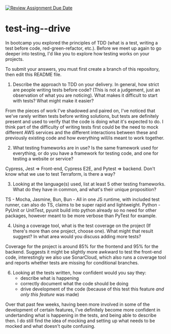 [![Review Assignment Due Date](https://classroom.github.com/assets/deadline-readme-button-22041afd0340ce965d47ae6ef1cefeee28c7c493a6346c4f15d667ab976d596c.svg)](https://classroom.github.com/a/ycVsfoVh)
# test-ing--drive

In bootcamp you explored the principles of TDD (what is a test, writing a test before code, red-green-refactor, etc.). Before we meet up again to go deeper into testing, I'd like you to explore how testing works on your projects.

To submit your answers, you must first create a branch of this repository, then edit this README file.

1. Describe the approach to TDD on your delivery. In general, how strict are people writing tests before code? (This is not a judgement, just an observation of what you are noticing). What makes it difficult to start with tests? What might make it easier?

From the pieces of work I've shadowed and paired on, I've noticed that we've rarely written tests before writing solutions, but tests are definitely present and used to verify that the code is doing what it's expected to do. I think part of the difficulty of writing tests first could be the need to mock different AWS services and the different interactions between these and previously existing code and how everything will/is meant to work together.

2. What testing frameworks are in use? Is the same framework used for everything, or do you have a framework for testing code, and one for testing a website or service?

Cypress, Jest => Front-end, Cypress E2E, and Pytest => backend. Don't know what we use to test Terraform, is there a way?

3. Looking at the language(s) used, list at least 5 other testing frameworks. What do they have in common, and what's their unique proposition?

TS - Mocha, Jasmine, Bun,
Bun - All in one JS runtime, with included test runner, can also do TS, claims to be super rapid and lightweight.
Python - PyUnit or UnitTest, pyunit build into python already so no need for other packages, however meant to be more verbose than PyTest for example.

4. Using a coverage tool, what is the test coverage on the project (If there's more than one project, choose one). What might that result suggest? In what area would you discuss adding more tests?

Coverage for the project is around 85% for the frontend and 95% for the backend. Suggests it might be slightly more awkward to test the front-end code, interestingly we also use SonarCloud, which also runs a coverage tool and reports whether tests are missing for conditional branches.


6. Looking at the tests written, how confident would you say they:
    - describe what is happening
    - correctly document what the code should be doing
    - drive development of the code (because of this test this feature *and only this feature* was made)
  
Over that past few weeks, having been more involved in some of the development of certain features, I've definitely become more confident in undertanding what is happening in the tests, and being able to describe then. I do still find the idea of mocking and setting up what needs to be mocked and what doesn't quite confusing.





